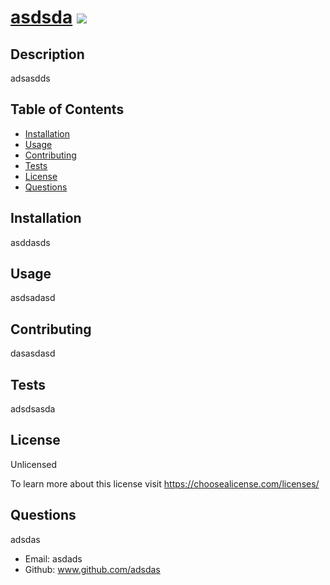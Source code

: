 
# [asdsda](dasasd)  ![](https://img.shields.io/badge/License-Unlicensed-Blue)

## Description 

adsasdds

## Table of Contents

- [Installation](#installation)
- [Usage](#usage)
- [Contributing](#contributing)
- [Tests](#tests)
- [License](#license)
- [Questions](#questions)

## Installation

asddasds

## Usage 

asdsadasd

## Contributing

dasasdasd

## Tests

adsdsasda

## License

Unlicensed 

To learn more about this license visit https://choosealicense.com/licenses/

## Questions

adsdas

* Email: asdads
* Github: www.github.com/adsdas

